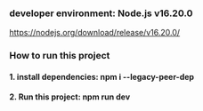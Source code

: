 ### developer environment: Node.js v16.20.0
https://nodejs.org/download/release/v16.20.0/

### How to run this project

#### 1. install dependencies: npm i --legacy-peer-dep
#### 2. Run this project: npm run dev



